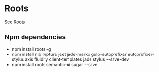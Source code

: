 Roots
=====

See [Roots](roots.cx)

Npm dependencies
----------------

-	npm install roots -g
-	npm install nib rupture jeet jade-marko gulp-autoprefixer autoprefixer-stylus axis fluidity client-templates jade stylus --save-dev
-	npm install roots semantic-ui sugar --save
